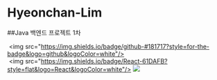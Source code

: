 # Hyeonchan-Lim

##Java 백엔드 프로젝트 1차

 <img src="https://img.shields.io/badge/github-#181717?style=for-the-badge&logo=github&logoColor=white"/>
 <img src="https://img.shields.io/badge/React-61DAFB?style=flat&logo=React&logoColor=white"/>
 <img src="https://img.shields.io/badge/github-#181717?style=for-the-badge&logo=github&logoColor=white">
